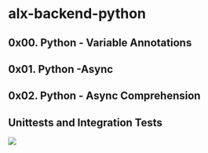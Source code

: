 # alx-backend-python
## 0x00. Python - Variable Annotations
## 0x01. Python -Async
## 0x02. Python - Async Comprehension
## Unittests and Integration Tests
![](<img src="https://s3.amazonaws.com/alx-intranet.hbtn.io/uploads/medias/2020/1/f088970b450e82c881ea.gif?X-Amz-Algorithm=AWS4-HMAC-SHA256&amp;X-Amz-Credential=AKIARDDGGGOUSBVO6H7D%2F20230727%2Fus-east-1%2Fs3%2Faws4_request&amp;X-Amz-Date=20230727T081217Z&amp;X-Amz-Expires=86400&amp;X-Amz-SignedHeaders=host&amp;X-Amz-Signature=588b186f937857f0c19798f4625a4c2d0bdcbe51b487b96005254be0b59b6fe1" alt="" loading="lazy" style="">)
##